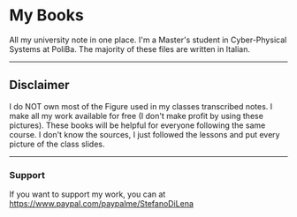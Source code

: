 # My Books
All my university note in one place. I'm a Master's student in Cyber-Physical Systems at PoliBa. The majority of these files are written in Italian.

---
## Disclaimer
I do NOT own most of the Figure used in my classes transcribed notes. I make all my work available for free (I don't make profit by using these pictures). These books will be helpful for everyone following the same course. I don't know the sources, I just followed the lessons and put every picture of the class slides. 

---
### Support
If you want to support my work, you can at https://www.paypal.com/paypalme/StefanoDiLena
